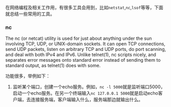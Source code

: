 

在网络编程及相关工作用，有很多工具会用到，比如`netstat`,`nc`,`lsof`等等，下面就总结一些常用的工具。

### nc

The nc (or netcat) utility is used for just about anything under the sun involving TCP, UDP, or UNIX-domain sockets.  It can open TCP connections, send UDP packets, listen on arbitrary TCP and UDP ports, do port scanning, and deal with both IPv4 and IPv6.  Unlike telnet(1), nc scripts  nicely, and separates error messages onto standard error instead of sending them to standard output, as telnet(1) does with some.

功能很多，举例如下：

1. 监听某个端口，创建一个echo服务。例如，`nc -l 5000`就是监听端口5000，启动一个echo服务。在另一个终端输入`nc 127.0.0.1 5000`就是启动echo客户端，去连接服务端，客户端输入什么，服务端那边就输出什么。